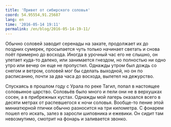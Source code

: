 ```yaml
---
title: 'Привет от сибирского соловья'
coord: 54.95554,91.25687
lang: en
time: '2016-05-14 19:11'
permalink: /en/blog/2016-05-14-19-11/
---
```


Обычно соловей заводит серенады на закате, продолжает их до поздних сумерек, просыпается чуть только начинает светать и снова поёт примерно до восхода. Иногда в урочный час его не слышно, он улетает куда-то далеко, или занимается гнездом, но полностью ни одно утро или вечер он еще не пропустил. Однажды утром был дождь со снегом и ветром, соловей мог бы сделать выходной, но он по расписанию, почти за два часа до восхода, вылетел на дежурство.

Спускаясь в прошлом году с Урала по реке Тагил, попал в настоящее соловьиное царство. Соловьёв было много и пели они не в верхушках сосен, а в прибрежных кустах. Однажды мой лагерь оказался всего в десяти метрах от распевшегося к ночи соловья. Вообще-то пение этой миниатюрной птички обычно разносится на три километра. С фонарем пошел его искать, залез в заросли шиповника и ежевики. Он сидит там невозмутимо, смотрит на фонарь и заливается звонко.
